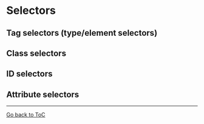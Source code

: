 # Selectors

## Tag selectors (type/element selectors)

## Class selectors

## ID selectors

## Attribute selectors


---
[Go back to ToC](../README.md)

